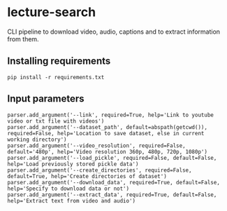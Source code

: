 # lecture-search

CLI pipeline to download video, audio, captions and to extract information from them.

## Installing requirements

```
pip install -r requirements.txt
```

## Input parameters 

```
parser.add_argument('--link', required=True, help='Link to youtube video or txt file with videos')
parser.add_argument('--dataset_path', default=abspath(getcwd()), required=False, help='Location to save dataset, else in current working directory')
parser.add_argument('--video_resolution', required=False, default='480p', help='Video resolution 360p, 480p, 720p, 1080p')
parser.add_argument('--load_pickle', required=False, default=False, help='Load previously stored pickle data')
parser.add_argument('--create_directories', required=False, default=True, help='Create directories of dataset')
parser.add_argument('--download_data', required=True, default=False, help='Specify to download data or not')
parser.add_argument('--extract_data', required=True, default=False, help='Extract text from video and audio')
```









